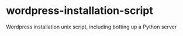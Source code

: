 # wordpress-installation-script
Wordpress installation unix script, including botting up a Python server
